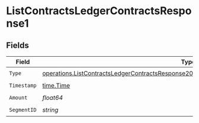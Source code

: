 # ListContractsLedgerContractsResponse1


## Fields

| Field                                                                                                                                                                                                        | Type                                                                                                                                                                                                         | Required                                                                                                                                                                                                     | Description                                                                                                                                                                                                  |
| ------------------------------------------------------------------------------------------------------------------------------------------------------------------------------------------------------------ | ------------------------------------------------------------------------------------------------------------------------------------------------------------------------------------------------------------ | ------------------------------------------------------------------------------------------------------------------------------------------------------------------------------------------------------------ | ------------------------------------------------------------------------------------------------------------------------------------------------------------------------------------------------------------ |
| `Type`                                                                                                                                                                                                       | [operations.ListContractsLedgerContractsResponse200ApplicationJSONResponseBodyDataCurrentType](../../models/operations/listcontractsledgercontractsresponse200applicationjsonresponsebodydatacurrenttype.md) | :heavy_check_mark:                                                                                                                                                                                           | N/A                                                                                                                                                                                                          |
| `Timestamp`                                                                                                                                                                                                  | [time.Time](https://pkg.go.dev/time#Time)                                                                                                                                                                    | :heavy_check_mark:                                                                                                                                                                                           | N/A                                                                                                                                                                                                          |
| `Amount`                                                                                                                                                                                                     | *float64*                                                                                                                                                                                                    | :heavy_check_mark:                                                                                                                                                                                           | N/A                                                                                                                                                                                                          |
| `SegmentID`                                                                                                                                                                                                  | *string*                                                                                                                                                                                                     | :heavy_check_mark:                                                                                                                                                                                           | N/A                                                                                                                                                                                                          |